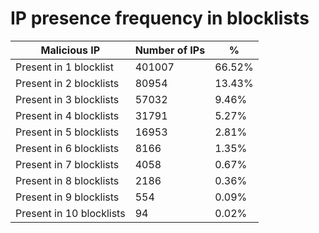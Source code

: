 # IP presence frequency in blocklists
| Malicious IP | Number of IPs | % |
|----|----|----|
| Present in 1 blocklist | 401007 | 66.52% |
| Present in 2 blocklists | 80954 | 13.43% |
| Present in 3 blocklists | 57032 | 9.46% |
| Present in 4 blocklists | 31791 | 5.27% |
| Present in 5 blocklists | 16953 | 2.81% |
| Present in 6 blocklists | 8166 | 1.35% |
| Present in 7 blocklists | 4058 | 0.67% |
| Present in 8 blocklists | 2186 | 0.36% |
| Present in 9 blocklists | 554 | 0.09% |
| Present in 10 blocklists | 94 | 0.02% |
